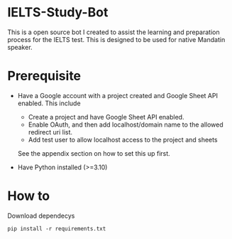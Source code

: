 # IELTS-Study-Bot
This is a open source bot I created to assist the learning and preparation process for the IELTS test. This is designed to be used for native Mandatin speaker.

# Prerequisite
- Have a Google account with a project created and Google Sheet API enabled. This include
    - Create a project and have Google Sheet API enabled.
    - Enable OAuth, and then add localhost/domain name to the allowed redirect uri list.
    - Add test user to allow localhost access to the project and sheets

    See the appendix section on how to set this up first.

- Have Python installed (>=3.10)

# How to

Download dependecys

`pip install -r requirements.txt`